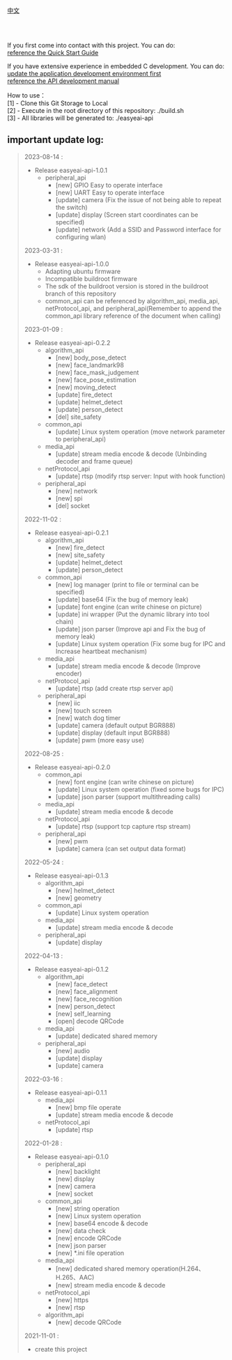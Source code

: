 <br/>
<br/>


[中文](README_CN.md)

<br />
<br />

If you first come into contact with this project. You can do:  
[reference the Quick Start Guide](https://www.easy-eai.com/document_details/3/133)

If you have extensive experience in embedded C development. You can do:  
[update the application development environment first](https://www.easy-eai.com/document_details/3/135)  
[reference the API development manual](https://www.easy-eai.com/document_details/3/129)


How to use：  
[1] - Clone this Git Storage to Local   
[2] - Execute in the root directory of this repository: ./build.sh   
[3] - All libraries will be generated to:               ./easyeai-api



important update log:
---
> 2023-08-14 : 
> * Release easyeai-api-1.0.1
>   * peripheral_api
> 	  * [new] GPIO Easy to operate interface
> 	  * [new] UART Easy to operate interface
> 	  * [update] camera (Fix the issue of not being able to repeat the switch)
> 	  * [update] display (Screen start coordinates can be specified)
> 	  * [update] network (Add a SSID and Password interface for configuring wlan)
>
> 2023-03-31 : 
> * Release easyeai-api-1.0.0
>   * Adapting ubuntu firmware
>   * Incompatible buildroot firmware
>   * The sdk of the buildroot version is stored in the buildroot branch of this repository
>   * common_api can be referenced by algorithm_api, media_api, netProtocol_api, and peripheral_api(Remember to append the common_api library reference of the document when calling)
>
> 2023-01-09 : 
> * Release easyeai-api-0.2.2
>   * algorithm_api
> 	  * [new] body_pose_detect
> 	  * [new] face_landmark98
> 	  * [new] face_mask_judgement
> 	  * [new] face_pose_estimation
> 	  * [new] moving_detect
> 	  * [update] fire_detect
> 	  * [update] helmet_detect
> 	  * [update] person_detect
> 	  * [del] site_safety
>   * common_api
> 	  * [update] Linux system operation (move network parameter to peripheral_api)
>   * media_api
> 	  * [update] stream media encode & decode (Unbinding decoder and frame queue)
>   * netProtocol_api
> 	  * [update] rtsp (modify rtsp server: Input with hook function)
>   * peripheral_api
> 	  * [new] network
> 	  * [new] spi
> 	  * [del] socket
>
> 2022-11-02 : 
> * Release easyeai-api-0.2.1
>   * algorithm_api
> 	  * [new] fire_detect
> 	  * [new] site_safety
> 	  * [update] helmet_detect
> 	  * [update] person_detect
>   * common_api
> 	  * [new] log manager (print to file or terminal can be specified)
> 	  * [update] base64 (Fix the bug of memory leak)
> 	  * [update] font engine (can write chinese on picture)
> 	  * [update] ini wrapper (Put the dynamic library into tool chain)
> 	  * [update] json parser (Improve api and Fix the bug of memory leak)
> 	  * [update] Linux system operation (Fix some bug for IPC and Increase heartbeat mechanism)
>   * media_api
> 	  * [update] stream media encode & decode (Improve encoder)
>   * netProtocol_api
> 	  * [update] rtsp (add create rtsp server api)
>   * peripheral_api
> 	  * [new] iic
> 	  * [new] touch screen
> 	  * [new] watch dog timer
> 	  * [update] camera (default output BGR888)
> 	  * [update] display (default input BGR888)
> 	  * [update] pwm (more easy use)
>
> 2022-08-25 : 
> * Release easyeai-api-0.2.0
>   * common_api
> 	  * [new] font engine (can write chinese on picture)
> 	  * [update] Linux system operation (fixed some bugs for IPC)
> 	  * [update] json parser (support multithreading calls)
>   * media_api
> 	  * [update] stream media encode & decode
>   * netProtocol_api
> 	  * [update] rtsp (support tcp capture rtsp stream)
>   * peripheral_api
> 	  * [new] pwm
> 	  * [update] camera (can set output data format)
>
> 2022-05-24 : 
> * Release easyeai-api-0.1.3
>   * algorithm_api
> 	  * [new] helmet_detect
> 	  * [new] geometry
>   * common_api
> 	  * [update] Linux system operation
>   * media_api
> 	  * [update] stream media encode & decode
>   * peripheral_api
> 	  * [update] display
>
> 2022-04-13 : 
> * Release easyeai-api-0.1.2
>   * algorithm_api
> 	  * [new] face_detect
> 	  * [new] face_alignment
> 	  * [new] face_recognition
> 	  * [new] person_detect
> 	  * [new] self_learning
> 	  * [open] decode QRCode
>   * media_api
> 	  * [update] dedicated shared memory
>   * peripheral_api
> 	  * [new] audio
> 	  * [update] display
> 	  * [update] camera
>
> 2022-03-16 : 
> * Release easyeai-api-0.1.1
>   * media_api
> 	  * [new] bmp file operate
> 	  * [update] stream media encode & decode
>   * netProtocol_api
> 	  * [update] rtsp
>
> 2022-01-28 : 
> * Release easyeai-api-0.1.0
>   * peripheral_api
> 	  * [new] backlight
> 	  * [new] display
> 	  * [new] camera
> 	  * [new] socket
>   * common_api
> 	  * [new] string operation
> 	  * [new] Linux system operation
> 	  * [new] base64 encode & decode
> 	  * [new] data check
> 	  * [new] encode QRCode
> 	  * [new] json parser
> 	  * [new] *.ini file operation
>   * media_api
> 	  * [new] dedicated shared memory operation(H.264、H.265、AAC)
> 	  * [new] stream media encode & decode
>   * netProtocol_api
> 	  * [new] https
> 	  * [new] rtsp
>   * algorithm_api
> 	  * [new] decode QRCode
>
> 2021-11-01 : 
> * create this project
